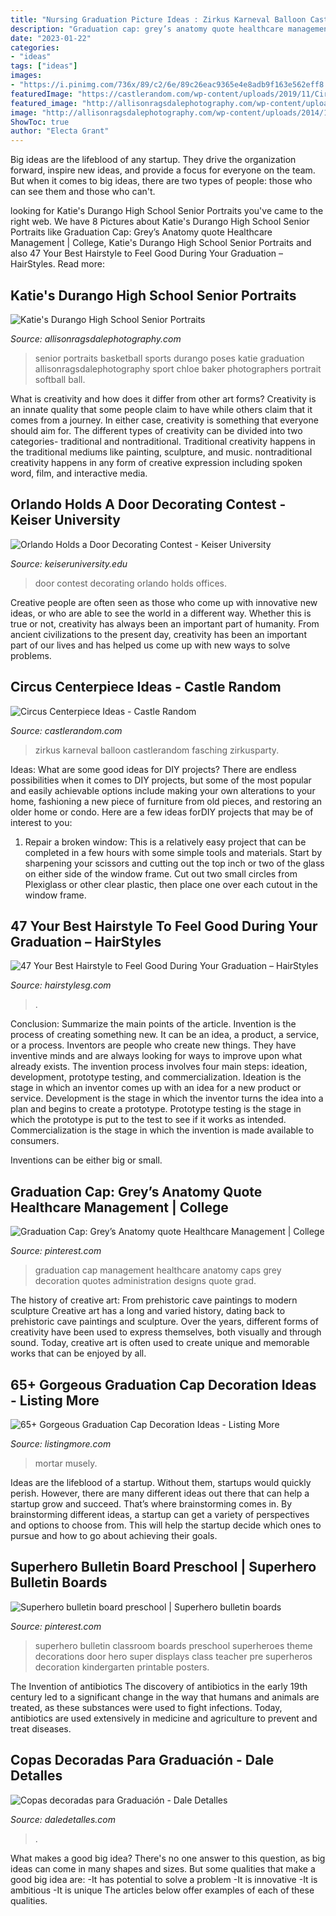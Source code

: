 ```yaml
---
title: "Nursing Graduation Picture Ideas : Zirkus Karneval Balloon Castlerandom Fasching Zirkusparty"
description: "Graduation cap: grey’s anatomy quote healthcare management"
date: "2023-01-22"
categories:
- "ideas"
tags: ["ideas"]
images:
- "https://i.pinimg.com/736x/89/c2/6e/89c26eac9365e4e8adb9f163e562eff8.jpg"
featuredImage: "https://castlerandom.com/wp-content/uploads/2019/11/Circus-Themed-Kindergarten-Graduation-Party.jpg"
featured_image: "http://allisonragsdalephotography.com/wp-content/uploads/2014/12/DSC5193-681x1024.jpg"
image: "http://allisonragsdalephotography.com/wp-content/uploads/2014/12/DSC5193-681x1024.jpg"
ShowToc: true
author: "Electa Grant"
---
```



Big ideas are the lifeblood of any startup. They drive the organization forward, inspire new ideas, and provide a focus for everyone on the team. But when it comes to big ideas, there are two types of people: those who can see them and those who can't. 

	

		
looking for Katie&#039;s Durango High School Senior Portraits you've came to the right web. We have 8 Pictures about Katie&#039;s Durango High School Senior Portraits like Graduation Cap: Grey’s Anatomy quote Healthcare Management | College, Katie&#039;s Durango High School Senior Portraits and also 47 Your Best Hairstyle to Feel Good During Your Graduation – HairStyles. Read more:
		
    
## Katie&#039;s Durango High School Senior Portraits

<img loading=lazy src="http://allisonragsdalephotography.com/wp-content/uploads/2014/12/DSC5193-681x1024.jpg" onerror="this.onerror=null;this.src='https://tse3.mm.bing.net/th?id=OIP.JJkNIwWcAxxwtCWaVlz0CwHaLI&amp;pid=15.1';" alt="Katie&#039;s Durango High School Senior Portraits">

_Source: allisonragsdalephotography.com_

>senior portraits basketball sports durango poses katie graduation allisonragsdalephotography sport chloe baker photographers portrait softball ball. 

	

What is creativity and how does it differ from other art forms?
Creativity is an innate quality that some people claim to have while others claim that it comes from a journey. In either case, creativity is something that everyone should aim for. The different types of creativity can be divided into two categories- traditional and nontraditional. Traditional creativity happens in the traditional mediums like painting, sculpture, and music. nontraditional creativity happens in any form of creative expression including spoken word, film, and interactive media.

    
## Orlando Holds A Door Decorating Contest - Keiser University

<img loading=lazy src="https://www.keiseruniversity.edu/wp-content/uploads/2015/12/Door-decorating-contest-Dec.-2015-4.jpg" onerror="this.onerror=null;this.src='https://tse3.mm.bing.net/th?id=OIP.OauNqdWD20_Wj-GGuXF0CgHaNK&amp;pid=15.1';" alt="Orlando Holds a Door Decorating Contest - Keiser University">

_Source: keiseruniversity.edu_

>door contest decorating orlando holds offices. 

	

Creative people are often seen as those who come up with innovative new ideas, or who are able to see the world in a different way. Whether this is true or not, creativity has always been an important part of humanity. From ancient civilizations to the present day, creativity has been an important part of our lives and has helped us come up with new ways to solve problems.

    
## Circus Centerpiece Ideas - Castle Random

<img loading=lazy src="https://castlerandom.com/wp-content/uploads/2019/11/Circus-Themed-Kindergarten-Graduation-Party.jpg" onerror="this.onerror=null;this.src='https://tse3.mm.bing.net/th?id=OIP.VZzZa9EHfM35qP_Lhgd0_wHaLI&amp;pid=15.1';" alt="Circus Centerpiece Ideas - Castle Random">

_Source: castlerandom.com_

>zirkus karneval balloon castlerandom fasching zirkusparty. 

	

Ideas: What are some good ideas for DIY projects?
There are endless possibilities when it comes to DIY projects, but some of the most popular and easily achievable options include making your own alterations to your home, fashioning a new piece of furniture from old pieces, and restoring an older home or condo. Here are a few ideas forDIY projects that may be of interest to you: 
1. Repair a broken window: This is a relatively easy project that can be completed in a few hours with some simple tools and materials. Start by sharpening your scissors and cutting out the top inch or two of the glass on either side of the window frame. Cut out two small circles from Plexiglass or other clear plastic, then place one over each cutout in the window frame.

    
## 47 Your Best Hairstyle To Feel Good During Your Graduation – HairStyles

<img loading=lazy src="https://hairstylesg.com/wp-content/uploads/2017/08/graduation-hairstyles-photo-31-769x1024.jpg" onerror="this.onerror=null;this.src='https://tse2.mm.bing.net/th?id=OIP.Cuf2DuhTjxtasHpIfwnzRQHaJ3&amp;pid=15.1';" alt="47 Your Best Hairstyle to Feel Good During Your Graduation – HairStyles">

_Source: hairstylesg.com_

>. 

	

Conclusion: Summarize the main points of the article.
Invention is the process of creating something new. It can be an idea, a product, a service, or a process. Inventors are people who create new things. They have inventive minds and are always looking for ways to improve upon what already exists.
The invention process involves four main steps: ideation, development, prototype testing, and commercialization. Ideation is the stage in which an inventor comes up with an idea for a new product or service. Development is the stage in which the inventor turns the idea into a plan and begins to create a prototype. Prototype testing is the stage in which the prototype is put to the test to see if it works as intended. Commercialization is the stage in which the invention is made available to consumers.

Inventions can be either big or small.

    
## Graduation Cap: Grey’s Anatomy Quote Healthcare Management | College

<img loading=lazy src="https://i.pinimg.com/736x/21/7f/8a/217f8a8e8fe99477bdd1f2ea9eb8b91b.jpg" onerror="this.onerror=null;this.src='https://tse4.mm.bing.net/th?id=OIP.zqJJMpg0qDagzKAsJy1t-QHaJ4&amp;pid=15.1';" alt="Graduation Cap: Grey’s Anatomy quote Healthcare Management | College">

_Source: pinterest.com_

>graduation cap management healthcare anatomy caps grey decoration quotes administration designs quote grad. 

	

The history of creative art: From prehistoric cave paintings to modern sculpture
Creative art has a long and varied history, dating back to prehistoric cave paintings and sculpture. Over the years, different forms of creativity have been used to express themselves, both visually and through sound. Today, creative art is often used to create unique and memorable works that can be enjoyed by all.

    
## 65+ Gorgeous Graduation Cap Decoration Ideas - Listing More

<img loading=lazy src="http://listingmore.com/wp-content/uploads/2016/07/graduation-cap-decoration/29-graduation-cap-decoration-ideas.jpg" onerror="this.onerror=null;this.src='https://tse3.mm.bing.net/th?id=OIP.JvpzZgSLjP7zyDM3I24hCAHaJ4&amp;pid=15.1';" alt="65+ Gorgeous Graduation Cap Decoration Ideas - Listing More">

_Source: listingmore.com_

>mortar musely. 

	

Ideas are the lifeblood of a startup. Without them, startups would quickly perish. However, there are many different ideas out there that can help a startup grow and succeed. That’s where brainstorming comes in. By brainstorming different ideas, a startup can get a variety of perspectives and options to choose from. This will help the startup decide which ones to pursue and how to go about achieving their goals.

    
## Superhero Bulletin Board Preschool | Superhero Bulletin Boards

<img loading=lazy src="https://i.pinimg.com/736x/89/c2/6e/89c26eac9365e4e8adb9f163e562eff8.jpg" onerror="this.onerror=null;this.src='https://tse3.mm.bing.net/th?id=OIP.dDnBoRsk3wnIsnT2wCKUKwHaJ3&amp;pid=15.1';" alt="Superhero bulletin board preschool | Superhero bulletin boards">

_Source: pinterest.com_

>superhero bulletin classroom boards preschool superheroes theme decorations door hero super displays class teacher pre superheros decoration kindergarten printable posters. 

	

The Invention of antibiotics
The discovery of antibiotics in the early 19th century led to a significant change in the way that humans and animals are treated, as these substances were used to fight infections. Today, antibiotics are used extensively in medicine and agriculture to prevent and treat diseases.

    
## Copas Decoradas Para Graduación - Dale Detalles

<img loading=lazy src="https://i1.wp.com/www.daledetalles.com/wp-content/uploads/2016/04/copa-para-graduacion.jpg" onerror="this.onerror=null;this.src='https://tse2.mm.bing.net/th?id=OIP.CZR3Y778h1apvrGlqONE-gHaLH&amp;pid=15.1';" alt="Copas decoradas para Graduación - Dale Detalles">

_Source: daledetalles.com_

>. 

	

What makes a good big idea?
There's no one answer to this question, as big ideas can come in many shapes and sizes. But some qualities that make a good big idea are: 
-It has potential to solve a problem
-It is innovative
-It is ambitious
-It is unique 
The articles below offer examples of each of these qualities.

